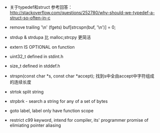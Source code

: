 * 关于typedef和struct
参考回答：http://stackoverflow.com/questions/252780/why-should-we-typedef-a-struct-so-often-in-c

* remove trailing '\n' (fgets)
buf[strcspn(buf, '\n')] = 0;

* strdup & strdupa 比 malloc;strcpy 更简洁

* extern IS OPTIONAL on function

* uint32_t defined in stdint.h

* size_t defined in stddef.h

* strspn(const char *s, const char *accept);
    找到s中全由accept中字符组成的连续长度

* strtok
    split string 

* strpbrk - search a string for any of a set of bytes

* goto label, label only have function scope

* restrict c99 keyword, intend for compiler, its' programmer promise of elimiating pointer aliasing
